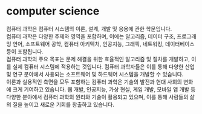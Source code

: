 <h1>computer science</h1>
컴퓨터 과학은 컴퓨터 시스템의 이론, 설계, 개발 및 응용에 관한 학문입니다. <br>
컴퓨터 과학은 다양한 주제와 영역을 포함하며, 이에는 알고리즘, 데이터 구조, 프로그래밍 언어, 소프트웨어 공학, 컴퓨터 아키텍처, 인공지능, 그래픽, 네트워킹, 데이터베이스 등이 포함됩니다.
<br>
컴퓨터 과학의 주요 목표는 문제 해결을 위한 효율적인 알고리즘 및 절차를 개발하고, 이를 실제 컴퓨터 시스템에 적용하는 것입니다. 컴퓨터 과학자들은 이를 통해 다양한 산업 및 연구 분야에서 사용되는 소프트웨어 및 하드웨어 시스템을 개발할 수 있습니다.<br>
이론과 실용적인 측면을 모두 포함하는 컴퓨터 과학은 기술의 발전과 현대 사회의 변화에 크게 기여하고 있습니다. 웹 개발, 인공지능, 가상 현실, 게임 개발, 모바일 앱 개발 등 다양한 분야에서 컴퓨터 과학의 원리와 기술이 활용되고 있으며, 이를 통해 사람들의 삶의 질을 높이고 새로운 기회를 창출하고 있습니다.
